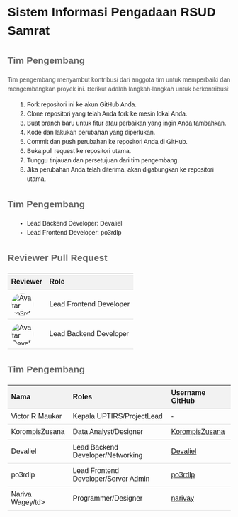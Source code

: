 <!DOCTYPE html>
<html>

<head>
  <title>Sistem Informasi Pengadaan RSUD Samrat</title>
  <style>
    body {
      font-family: Arial, sans-serif;
      line-height: 1.5;
      margin: 20px;
    }

    h1 {
      color: #333;
      text-align: center;
    }

    h2 {
      color: #666;
      margin-top: 30px;
    }

    p {
      color: #555;
    }

    ul, ol {
      margin-left: 20px;
    }

    table {
      width: 100%;
      border-collapse: collapse;
      margin-top: 20px;
    }

    th, td {
      padding: 8px;
      border-bottom: 1px solid #ddd;
      text-align: left;
    }

    th {
      background-color: #f2f2f2;
    }

    img {
      width: 50px;
      height: 50px;
      border-radius: 50%;
    }
  </style>
</head>

<body>
  <h1>Sistem Informasi Pengadaan RSUD Samrat</h1>

<h2>Tim Pengembang</h2>
  <p>Tim pengembang menyambut kontribusi dari anggota tim untuk memperbaiki dan mengembangkan proyek ini. Berikut adalah langkah-langkah untuk berkontribusi:</p>
  <ol>
    <li>Fork repositori ini ke akun GitHub Anda.</li>
    <li>Clone repositori yang telah Anda fork ke mesin lokal Anda.</li>
    <li>Buat branch baru untuk fitur atau perbaikan yang ingin Anda tambahkan.</li>
    <li>Kode dan lakukan perubahan yang diperlukan.</li>
    <li>Commit dan push perubahan ke repositori Anda di GitHub.</li>
    <li>Buka pull request ke repositori utama.</li>
    <li>Tunggu tinjauan dan persetujuan dari tim pengembang.</li>
    <li>Jika perubahan Anda telah diterima, akan digabungkan ke repositori utama.</li>
  </ol>

<h2>Tim Pengembang</h2>
  <ul>
    <li>Lead Backend Developer: Devaliel</li>
    <li>Lead Frontend Developer: po3rdlp</li>
  </ul>

<h2>Reviewer Pull Request</h2>
  <table>
    <tr>
      <th>Reviewer</th>
      <th>Role</th>
    </tr>
    <tr>
      <td><img src="https://avatars.githubusercontent.com/po3rdlp" alt="Avatar po3rdlp"></td>
      <td>Lead Frontend Developer</td>
    </tr>
    <tr>
      <td><img src="https://avatars.githubusercontent.com/Devaliel" alt="Avatar Devaliel"></td>
      <td>Lead Backend Developer</td>
    </tr>
  </table>

<h2>Tim Pengembang</h2>
<table>
  <tr>
    <th>Nama</th>
    <th>Roles</th>
    <th>Username GitHub</th>
  </tr>
  <tr>
    <td>Victor R Maukar</td>
    <td>Kepala UPTIRS/ProjectLead</td>
    <td>-</td>
  </tr>
  <tr>
    <td>KorompisZusana </td>
    <td>Data Analyst/Designer</td>
    <td><a href="https://github.com/KorompisZusana">KorompisZusana</a></td>
  </tr>
  <tr>
    <td>Devaliel</td>
    <td>Lead Backend Developer/Networking</td>
    <td><a href="https://github.com/Devaliel">Devaliel</a></td>
  </tr>
  <tr>
    <td>po3rdlp</td>
    <td>Lead Frontend Developer/Server Admin</td>
    <td><a href="https://github.com/po3rdlp">po3rdlp</a></td>
  </tr>
  <tr>
    <td>Nariva Wagey/td>
    <td>Programmer/Designer</td>
    <td><a href="https://github.com/orgs/RSUD-Dr-Sam-Ratulangi/people/narivay">narivay</a></td>
  </tr>
</table>






</body>

</html>
